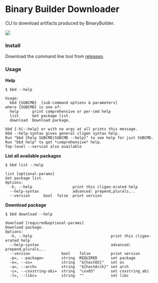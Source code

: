 # Binary Builder Downloader

CLI to download artifacts produced by BinaryBuilder.

![](https://user-images.githubusercontent.com/1813121/79628394-d3fee500-80fd-11ea-9b11-d37a0cc98a0a.gif)

### Install

Download the command line tool from [releases](https://github.com/kdheepak/binary-builder-downloader/releases/latest).

### Usage

**Help**

```
$ bbd --help

Usage:
  bbd {SUBCMD}  [sub-command options & parameters]
where {SUBCMD} is one of:
  help      print comprehensive or per-cmd help
  list      Get package list.
  download  Download package.

bbd {-h|--help} or with no args at all prints this message.
bbd --help-syntax gives general cligen syntax help.
Run "bbd {help SUBCMD|SUBCMD --help}" to see help for just SUBCMD.
Run "bbd help" to get *comprehensive* help.
Top-level --version also available
```

**List all available packages**

```
$ bbd list --help

list [optional-params]
Get package list.
Options:
  -h, --help                  print this cligen-erated help
  --help-syntax               advanced: prepend,plurals,..
  --version      bool  false  print version
```

**Download package**

```
$ bbd download --help

download [required&optional-params]
Download package.
Options:
  -h, --help                                   print this cligen-erated help
  --help-syntax                                advanced: prepend,plurals,..
  --version              bool    false         print version
  -p=, --package=        string  REQUIRED      set package
  -o=, --os=             string  "${hostOS}"   set os
  -a=, --arch=           string  "${hostArch}" set arch
  -c=, --cxxstring-abi=  string  "cxx03"       set cxxstring_abi
  -l=, --libc=           string  ""            set libc
```

